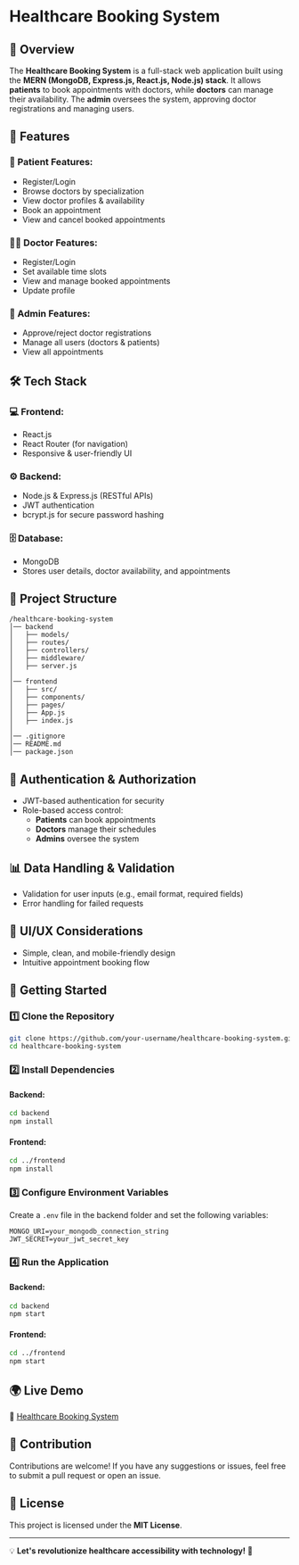 # Healthcare Booking System

## 🚀 Overview
The **Healthcare Booking System** is a full-stack web application built using the **MERN (MongoDB, Express.js, React.js, Node.js) stack**. It allows **patients** to book appointments with doctors, while **doctors** can manage their availability. The **admin** oversees the system, approving doctor registrations and managing users.

## 🌟 Features
### 🏥 Patient Features:
- Register/Login
- Browse doctors by specialization
- View doctor profiles & availability
- Book an appointment
- View and cancel booked appointments

### 👨‍⚕️ Doctor Features:
- Register/Login
- Set available time slots
- View and manage booked appointments
- Update profile

### 🔧 Admin Features:
- Approve/reject doctor registrations
- Manage all users (doctors & patients)
- View all appointments

## 🛠️ Tech Stack
### 💻 Frontend:
- React.js
- React Router (for navigation)
- Responsive & user-friendly UI

### ⚙️ Backend:
- Node.js & Express.js (RESTful APIs)
- JWT authentication
- bcrypt.js for secure password hashing

### 🗄️ Database:
- MongoDB
- Stores user details, doctor availability, and appointments

## 📂 Project Structure
```
/healthcare-booking-system
│── backend
│   ├── models/
│   ├── routes/
│   ├── controllers/
│   ├── middleware/
│   ├── server.js
│
│── frontend
│   ├── src/
│   ├── components/
│   ├── pages/
│   ├── App.js
│   ├── index.js
│
│── .gitignore
│── README.md
│── package.json
```

## 🔐 Authentication & Authorization
- JWT-based authentication for security
- Role-based access control:
  - **Patients** can book appointments
  - **Doctors** manage their schedules
  - **Admins** oversee the system

## 📊 Data Handling & Validation
- Validation for user inputs (e.g., email format, required fields)
- Error handling for failed requests

## 🎨 UI/UX Considerations
- Simple, clean, and mobile-friendly design
- Intuitive appointment booking flow

## 🚀 Getting Started
### 1️⃣ Clone the Repository
```sh
git clone https://github.com/your-username/healthcare-booking-system.git
cd healthcare-booking-system
```

### 2️⃣ Install Dependencies
#### Backend:
```sh
cd backend
npm install
```
#### Frontend:
```sh
cd ../frontend
npm install
```

### 3️⃣ Configure Environment Variables
Create a `.env` file in the backend folder and set the following variables:
```
MONGO_URI=your_mongodb_connection_string
JWT_SECRET=your_jwt_secret_key
```

### 4️⃣ Run the Application
#### Backend:
```sh
cd backend
npm start
```
#### Frontend:
```sh
cd ../frontend
npm start
```

## 🌍 Live Demo
🔗 [Healthcare Booking System](https://healthcare-booking-system-pksv.vercel.app/)

## 🤝 Contribution
Contributions are welcome! If you have any suggestions or issues, feel free to submit a pull request or open an issue.

## 📜 License
This project is licensed under the **MIT License**.

---
💡 **Let's revolutionize healthcare accessibility with technology!** 🚀


